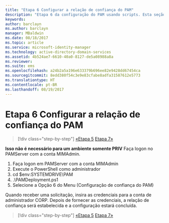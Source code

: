 ```yaml
---
title: "Etapa 6 Configurar a relação de confiança do PAM"
description: "Etapa 6 da configuração do PAM usando scripts. Esta seção aborda as configurações de confiança necessárias entre os domínios CORP e PRIV"
keywords: 
author: barclayn
ms.author: barclayn
manager: MBaldwin
ms.date: 08/18/2017
ms.topic: article
ms.service: microsoft-identity-manager
ms.technology: active-directory-domain-services
ms.assetid: 4b524ae7-6610-40a0-8127-de5a08988a8a
ms.reviewer: 
ms.suite: ems
ms.openlocfilehash: a24b2a5a196e633379b696ee82e9428dd67454ca
ms.sourcegitcommit: 8edd380f54c3e9e83cfabe8adfa31587612e5773
ms.translationtype: HT
ms.contentlocale: pt-BR
ms.lasthandoff: 08/19/2017
---
```

# <a name="step-6-set-up-the-pam-trust"></a>Etapa 6 Configurar a relação de confiança do PAM

>[!div class="step-by-step"]
[«Etapa 5](sp1-step5-configuring-pam.md)
[Etapa 7»](sp1-step7-setup-sidhistory-sidfiltering.md)

**Isso não é necessário para um ambiente somente PRIV** Faça logon no PAMServer com a conta MIMAdmin.

1. Faça logon em PAMServer com a conta MIMAdmin
2. Execute o PowerShell como administrador
3. cd $env:SYSTEMDRIVE\PAM
4. .\PAMDeployment.ps1
5. Selecione a Opção 6 do Menu (Configuração de confiança do PAM)

  Quando receber uma solicitação, insira as credenciais para a conta de administrador CORP. Depois de fornecer as credenciais, a relação de confiança será estabelecida e a configuração estará concluída.

>[!div class="step-by-step"]
[«Etapa 5](sp1-step5-configuring-pam.md)
[Etapa 7»](sp1-step7-setup-sidhistory-sidfiltering.md)
